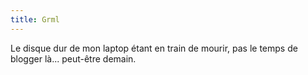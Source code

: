 ```yaml
---
title: Grml
---
```


Le disque dur de mon laptop étant en train de mourir, pas le temps de blogger
là... peut-être demain.


